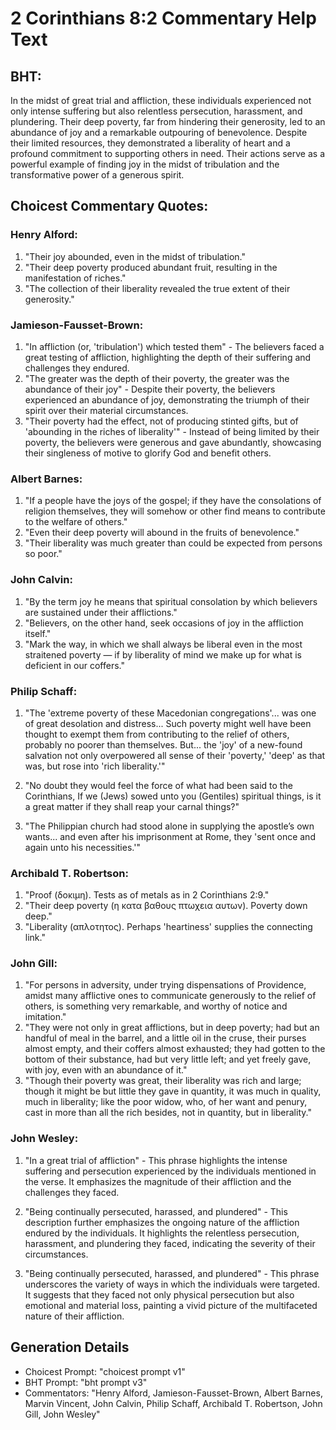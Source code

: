 # 2 Corinthians 8:2 Commentary Help Text

## BHT:
In the midst of great trial and affliction, these individuals experienced not only intense suffering but also relentless persecution, harassment, and plundering. Their deep poverty, far from hindering their generosity, led to an abundance of joy and a remarkable outpouring of benevolence. Despite their limited resources, they demonstrated a liberality of heart and a profound commitment to supporting others in need. Their actions serve as a powerful example of finding joy in the midst of tribulation and the transformative power of a generous spirit.

## Choicest Commentary Quotes:
### Henry Alford:
1. "Their joy abounded, even in the midst of tribulation."
2. "Their deep poverty produced abundant fruit, resulting in the manifestation of riches."
3. "The collection of their liberality revealed the true extent of their generosity."

### Jamieson-Fausset-Brown:
1. "In affliction (or, 'tribulation') which tested them" - The believers faced a great testing of affliction, highlighting the depth of their suffering and challenges they endured.
2. "The greater was the depth of their poverty, the greater was the abundance of their joy" - Despite their poverty, the believers experienced an abundance of joy, demonstrating the triumph of their spirit over their material circumstances.
3. "Their poverty had the effect, not of producing stinted gifts, but of 'abounding in the riches of liberality'" - Instead of being limited by their poverty, the believers were generous and gave abundantly, showcasing their singleness of motive to glorify God and benefit others.

### Albert Barnes:
1. "If a people have the joys of the gospel; if they have the consolations of religion themselves, they will somehow or other find means to contribute to the welfare of others."
2. "Even their deep poverty will abound in the fruits of benevolence."
3. "Their liberality was much greater than could be expected from persons so poor."

### John Calvin:
1. "By the term joy he means that spiritual consolation by which believers are sustained under their afflictions."
2. "Believers, on the other hand, seek occasions of joy in the affliction itself."
3. "Mark the way, in which we shall always be liberal even in the most straitened poverty — if by liberality of mind we make up for what is deficient in our coffers."

### Philip Schaff:
1. "The 'extreme poverty of these Macedonian congregations'... was one of great desolation and distress... Such poverty might well have been thought to exempt them from contributing to the relief of others, probably no poorer than themselves. But... the 'joy' of a new-found salvation not only overpowered all sense of their 'poverty,' 'deep' as that was, but rose into 'rich liberality.'" 

2. "No doubt they would feel the force of what had been said to the Corinthians, If we (Jews) sowed unto you (Gentiles) spiritual things, is it a great matter if they shall reap your carnal things?" 

3. "The Philippian church had stood alone in supplying the apostle’s own wants... and even after his imprisonment at Rome, they 'sent once and again unto his necessities.'"

### Archibald T. Robertson:
1. "Proof (δοκιμη). Tests as of metals as in 2 Corinthians 2:9."
2. "Their deep poverty (η κατα βαθους πτωχεια αυτων). Poverty down deep."
3. "Liberality (απλοτητος). Perhaps 'heartiness' supplies the connecting link."

### John Gill:
1. "For persons in adversity, under trying dispensations of Providence, amidst many afflictive ones to communicate generously to the relief of others, is something very remarkable, and worthy of notice and imitation."
2. "They were not only in great afflictions, but in deep poverty; had but an handful of meal in the barrel, and a little oil in the cruse, their purses almost empty, and their coffers almost exhausted; they had gotten to the bottom of their substance, had but very little left; and yet freely gave, with joy, even with an abundance of it."
3. "Though their poverty was great, their liberality was rich and large; though it might be but little they gave in quantity, it was much in quality, much in liberality; like the poor widow, who, of her want and penury, cast in more than all the rich besides, not in quantity, but in liberality."

### John Wesley:
1. "In a great trial of affliction" - This phrase highlights the intense suffering and persecution experienced by the individuals mentioned in the verse. It emphasizes the magnitude of their affliction and the challenges they faced.

2. "Being continually persecuted, harassed, and plundered" - This description further emphasizes the ongoing nature of the affliction endured by the individuals. It highlights the relentless persecution, harassment, and plundering they faced, indicating the severity of their circumstances.

3. "Being continually persecuted, harassed, and plundered" - This phrase underscores the variety of ways in which the individuals were targeted. It suggests that they faced not only physical persecution but also emotional and material loss, painting a vivid picture of the multifaceted nature of their affliction.


## Generation Details
- Choicest Prompt: "choicest prompt v1"
- BHT Prompt: "bht prompt v3"
- Commentators: "Henry Alford, Jamieson-Fausset-Brown, Albert Barnes, Marvin Vincent, John Calvin, Philip Schaff, Archibald T. Robertson, John Gill, John Wesley"

